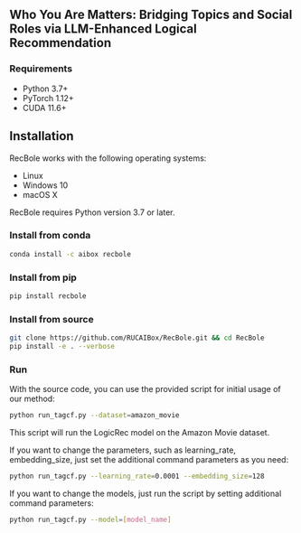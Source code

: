 ## Who You Are Matters: Bridging Topics and Social Roles via LLM-Enhanced Logical Recommendation


### Requirements

* Python 3.7+
* PyTorch 1.12+
* CUDA 11.6+


## Installation
RecBole works with the following operating systems:

* Linux
* Windows 10
* macOS X

RecBole requires Python version 3.7 or later.

### Install from conda

```bash
conda install -c aibox recbole
```

### Install from pip

```bash
pip install recbole
```

### Install from source
```bash
git clone https://github.com/RUCAIBox/RecBole.git && cd RecBole
pip install -e . --verbose
```

### Run
With the source code, you can use the provided script for initial usage of our method:

```bash
python run_tagcf.py --dataset=amazon_movie
```

This script will run the LogicRec model on the Amazon Movie dataset.

If you want to change the parameters, such as learning_rate, embedding_size, just set the additional command parameters as you need:

```bash
python run_tagcf.py --learning_rate=0.0001 --embedding_size=128
```

If you want to change the models, just run the script by setting additional command parameters:
```bash
python run_tagcf.py --model=[model_name]
```
